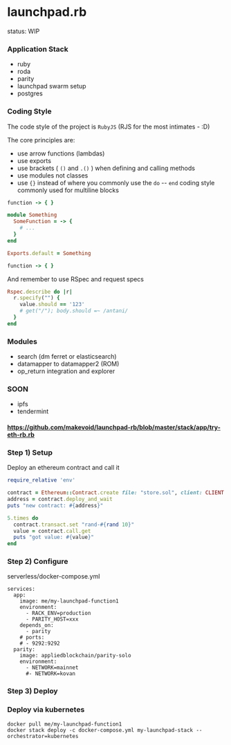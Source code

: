# launchpad.rb

status: WIP

### Application Stack

- ruby
- roda
- parity
- launchpad swarm setup
- postgres

### Coding Style

The code style of the project is `RubyJS` (RJS for the most intimates - :D)

The core principles are:

- use arrow functions (lambdas)
- use exports
- use brackets ( `()` and `.()` ) when defining and calling methods
- use modules not classes
- use `{}` instead of where you commonly use the `do` -- `end` coding style commonly used for multiline blocks

```ruby
function -> { } 
```

```ruby
module Something
  SomeFunction = -> {
    # ...
  }
end

Exports.default = Something
```

```ruby
function -> { } 
```

And remember to use RSpec and request specs

```ruby
Rspec.describe do |r|
  r.specify("") {
    value.should == '123'
    # get("/"); body.should =~ /antani/
  }
end
```

### Modules

- search (dm ferret or elasticsearch)
- datamapper to datamapper2 (ROM)
- op_return integration and explorer

### SOON

- ipfs
- tendermint



#### https://github.com/makevoid/launchpad-rb/blob/master/stack/app/try-eth-rb.rb

### Step 1) Setup

Deploy an ethereum contract and call it

```rb
require_relative 'env'

contract = Ethereum::Contract.create file: "store.sol", client: CLIENT
address = contract.deploy_and_wait
puts "new contract: #{address}"

5.times do
  contract.transact.set "rand-#{rand 10}"
  value = contract.call.get
  puts "got value: #{value}"
end
```

### Step 2) Configure

serverless/docker-compose.yml
```
services:
  app:
    image: me/my-launchpad-function1
    environment:
      - RACK_ENV=production
      - PARITY_HOST=xxx
    depends_on:
      - parity
    # ports:
    # - 9292:9292
  parity:
    image: appliedblockchain/parity-solo
    environment:
      - NETWORK=mainnet
      #- NETWORK=kovan
```

### Step 3) Deploy

### Deploy via kubernetes

```
docker pull me/my-launchpad-function1
docker stack deploy -c docker-compose.yml my-launchpad-stack --orchestrator=kubernetes
```
